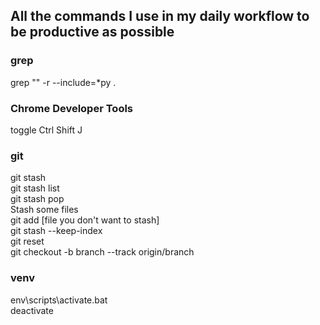 ## All the commands I use in my daily workflow to be productive as possible
### grep
grep "" -r --include=\*py .
### Chrome Developer Tools
toggle Ctrl Shift J
### git
git stash\
git stash list\
git stash pop\
Stash some files\
git add [file you don't want to stash]\
git stash --keep-index\
git reset\
git checkout -b branch --track origin/branch
### venv
env\scripts\activate.bat\
deactivate
